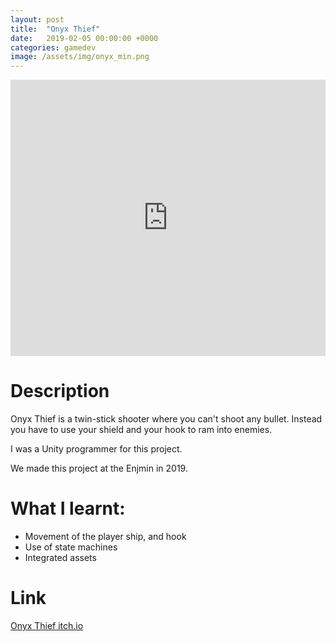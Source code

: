 ```yaml
---
layout: post
title:  "Onyx Thief"
date:   2019-02-05 00:00:00 +0000
categories: gamedev
image: /assets/img/onyx_min.png
---
```


<iframe width="100%" height="442" src="https://www.youtube.com/embed/8eS5G-Xckvg" title="YouTube video player" frameborder="0" allow="accelerometer; autoplay; clipboard-write; encrypted-media; gyroscope; picture-in-picture" allowfullscreen></iframe>

# Description

Onyx Thief is a twin-stick shooter where you can't shoot any bullet. Instead you have to use your shield and your hook to ram into enemies.

I was a Unity programmer for this project.


We made this project at the Enjmin in 2019.

# What I learnt:
* Movement of the player ship, and hook
* Use of state machines
* Integrated assets

# Link

[Onyx Thief itch.io](https://batagogo.itch.io/onyx-thief)